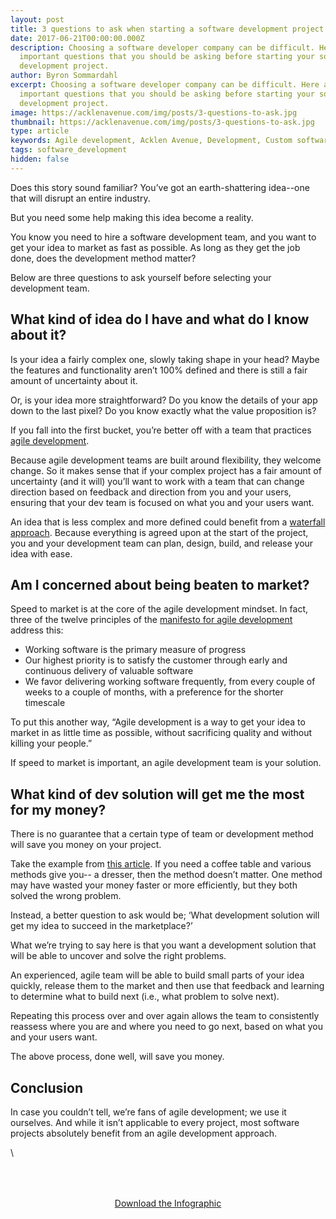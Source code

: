```yaml
---
layout: post
title: 3 questions to ask when starting a software development project
date: 2017-06-21T00:00:00.000Z
description: Choosing a software developer company can be difficult. Here are 3
  important questions that you should be asking before starting your software
  development project.
author: Byron Sommardahl
excerpt: Choosing a software developer company can be difficult. Here are 3
  important questions that you should be asking before starting your software
  development project.
image: https://acklenavenue.com/img/posts/3-questions-to-ask.jpg
thumbnail: https://acklenavenue.com/img/posts/3-questions-to-ask.jpg
type: article
keywords: Agile development, Acklen Avenue, Development, Custom software, Nashville, Lean
tags: software_development
hidden: false
---
```

Does this story sound familiar? You’ve got an earth-shattering idea--one that will disrupt an entire industry.

But you need some help making this idea become a reality.

You know you need to hire a software development team, and you want to get your idea to market as fast as possible. As long as they get the job done, does the development method matter?

Below are three questions to ask yourself before selecting your development team.

## What kind of idea do I have and what do I know about it?

Is your idea a fairly complex one, slowly taking shape in your head? Maybe the features and functionality aren’t 100% defined and there is still a fair amount of uncertainty about it.

Or, is your idea more straightforward? Do you know the details of your app down to the last pixel? Do you know exactly what the value proposition is?

If you fall into the first bucket, you’re better off with a team that practices [agile development](http://www.allaboutagile.com/what-is-agile-10-key-principles/).

Because agile development teams are built around flexibility, they welcome change. So it makes sense that if your complex project has a fair amount of uncertainty (and it will) you’ll want to work with a team that can change direction based on feedback and direction from you and your users, ensuring that your dev team is focused on what you and your users want.

An idea that is less complex and more defined could benefit from a [waterfall approach](https://www.tutorialspoint.com/sdlc/sdlc_waterfall_model.htm). Because everything is agreed upon at the start of the project, you and your development team can plan, design, build, and release your idea with ease.

## Am I concerned about being beaten to market?

Speed to market is at the core of the agile development mindset. In fact, three of the twelve principles of the [manifesto for agile development](http://agilemanifesto.org/principles.html) address this:

* Working software is the primary measure of progress
* Our highest priority is to satisfy the customer through early and continuous delivery of valuable software
* We favor delivering working software frequently, from every couple of weeks to a couple of months, with a preference for the shorter timescale

To put this another way, “Agile development is a way to get your idea to market in as little time as possible, without sacrificing quality and without killing your people.”

If speed to market is important, an agile development team is your solution.

## What kind of dev solution will get me the most for my money?

There is no guarantee that a certain type of team or development method will save you money on your project.

Take the example from [this article](http://tynerblain.com/blog/2013/07/09/is-agile-really-cheaper/). If you need a coffee table and various methods give you-- a dresser, then the method doesn’t matter. One method may have wasted your money faster or more efficiently, but they both solved the wrong problem.

Instead, a better question to ask would be; ‘What development solution will get my idea to succeed in the marketplace?’

What we’re trying to say here is that you want a development solution that will be able to uncover and solve the right problems.

An experienced, agile team will be able to build small parts of your idea quickly, release them to the market and then use that feedback and learning to determine what to build next (i.e., what problem to solve next).

Repeating this process over and over again allows the team to consistently reassess where you are and where you need to go next, based on what you and your users want.

The above process, done well, will save you money.

## Conclusion

In case you couldn’t tell, we’re fans of agile development; we use it ourselves. And while it isn’t applicable to every project, most software projects absolutely benefit from an agile development approach.

\
<div style="text-align:center; padding:50px 30px;">
  <a href="/img/posts/agile-scrum.png" class="btn btn--apple hvr-ripple-out" >Download the Infographic</a>
</div>